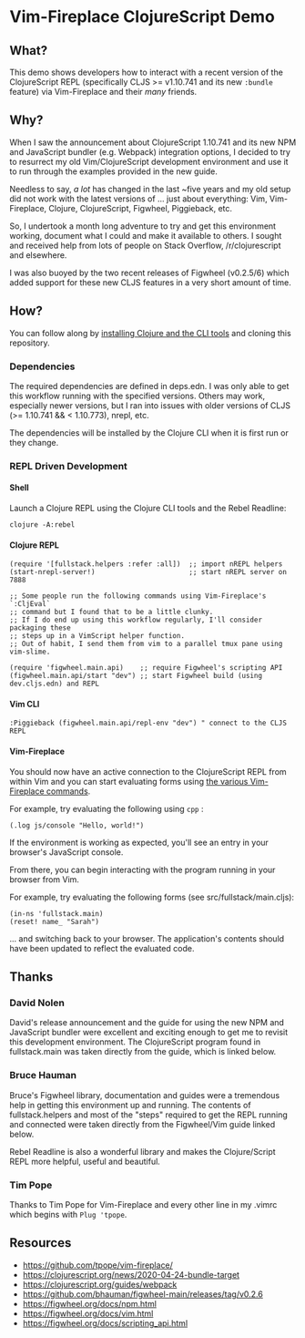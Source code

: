 # Vim-Fireplace ClojureScript Demo

## What?
This demo shows developers how to interact with a recent version of
the ClojureScript REPL (specifically CLJS >= v1.10.741 and its new `:bundle`
feature) via Vim-Fireplace and their _many_ friends.

## Why?
When I saw the announcement about ClojureScript 1.10.741 and its new NPM
and JavaScript bundler (e.g. Webpack) integration options, I decided to try to
resurrect my old Vim/ClojureScript development environment and use it to run
through the examples provided in the new guide.

Needless to say, _a lot_ has changed in the last ~five years and my old setup
did not work with the latest versions of ... just about everything: Vim,
Vim-Fireplace, Clojure, ClojureScript, Figwheel, Piggieback, etc.

So, I undertook a month long adventure to try and get this environment working,
document what I could and make it available to others. I sought and received
help from lots of people on Stack Overflow, /r/clojurescript and elsewhere.

I was also buoyed by the two recent releases of Figwheel (v0.2.5/6) which added
support for these new CLJS features in a very short amount of time.

## How?
You can follow along by [installing Clojure and the CLI tools](https://www.clojure.org/guides/getting_started) and
cloning this repository.

### Dependencies
The required dependencies are defined in deps.edn. I was only able to get this
workflow running with the specified versions. Others may work, especially newer
versions, but I ran into issues with older versions of CLJS (>= 1.10.741 && < 1.10.773), nrepl, etc.

The dependencies will be installed by the Clojure CLI when it is first run or
they change.

### REPL Driven Development
#### Shell
Launch a Clojure REPL using the Clojure CLI tools and the Rebel Readline:

`clojure -A:rebel`

#### Clojure REPL
```
(require '[fullstack.helpers :refer :all])  ;; import nREPL helpers
(start-nrepl-server!)                       ;; start nREPL server on 7888

;; Some people run the following commands using Vim-Fireplace's `:CljEval`
;; command but I found that to be a little clunky.
;; If I do end up using this workflow regularly, I'll consider packaging these
;; steps up in a VimScript helper function.
;; Out of habit, I send them from vim to a parallel tmux pane using vim-slime.

(require 'figwheel.main.api)    ;; require Figwheel's scripting API
(figwheel.main.api/start "dev") ;; start Figwheel build (using dev.cljs.edn) and REPL
```

#### Vim CLI
```
:Piggieback (figwheel.main.api/repl-env "dev") " connect to the CLJS REPL
```

#### Vim-Fireplace
You should now have an active connection to the ClojureScript REPL from within
Vim and you can start evaluating forms using [the various Vim-Fireplace
commands](https://github.com/tpope/vim-fireplace/blob/master/doc/fireplace.txt#L126-L312).

For example, try evaluating the following using `cpp` :

`(.log js/console "Hello, world!")`

If the environment is working as expected, you'll see an entry in your
browser's JavaScript console.

From there, you can begin interacting with the program running in your browser
from Vim.

For example, try evaluating the following forms (see src/fullstack/main.cljs):

```
(in-ns 'fullstack.main)
(reset! name_ "Sarah")
```

... and switching back to your browser. The application's contents should have
been updated to reflect the evaluated code.

## Thanks
### David Nolen
David's release announcement and the guide for using the new NPM and JavaScript
bundler were excellent and exciting enough to get me to revisit this
development environment. The ClojureScript program found in fullstack.main was
taken directly from the guide, which is linked below.
### Bruce Hauman
Bruce's Figwheel library, documentation and guides were a tremendous help in
getting this environment up and running. The contents of fullstack.helpers and
most of the "steps" required to get the REPL running and connected were taken
directly from the Figwheel/Vim guide linked below.

Rebel Readline is also a wonderful library and makes the Clojure/Script REPL
more helpful, useful and beautiful.
### Tim Pope
Thanks to Tim Pope for Vim-Fireplace and every other line in my .vimrc which
begins with `Plug 'tpope`.

## Resources
- https://github.com/tpope/vim-fireplace/
- https://clojurescript.org/news/2020-04-24-bundle-target
- https://clojurescript.org/guides/webpack
- https://github.com/bhauman/figwheel-main/releases/tag/v0.2.6
- https://figwheel.org/docs/npm.html
- https://figwheel.org/docs/vim.html
- https://figwheel.org/docs/scripting_api.html
